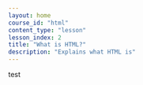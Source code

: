 ```yaml
---
layout: home
course_id: "html"
content_type: "lesson"
lesson_index: 2
title: "What is HTML?"
description: "Explains what HTML is"
---
```


test